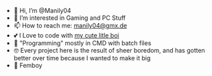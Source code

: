 - 👋 Hi, I’m @Manily04
- 👀 I’m interested in Gaming and PC Stuff
- 📫 How to reach me: manily04@gmx.de
- 💕 I Love to code with [my cute litle boi](https://github.com/howeswarderbutcool)
- 🧰 "Programming" mostly in CMD with batch files
- 🤓 Every project here is the result of sheer boredom, and has gotten better over time because I wanted to make it big
- 🌟 Femboy
<!---
MarcBeast/MarcBeast is a ✨ special ✨ repository because its `README.md` (this file) appears on your GitHub profile.
You can click the Preview link to take a look at your changes.
--->
